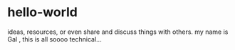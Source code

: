 # hello-world
 ideas, resources, or even share and discuss things with others.
my name is Gal , this is all soooo technical...

